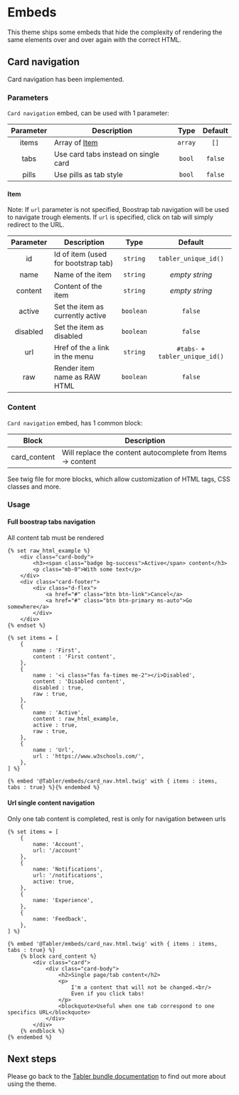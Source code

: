 # Embeds

This theme ships some embeds that hide the complexity of rendering the same elements over and over again with the correct HTML.

## Card navigation

Card navigation has been implemented.

### Parameters
`Card navigation` embed, can be used with 1 parameter:

| Parameter | Description                          |  Type   | Default |
|:---------:|--------------------------------------|:-------:|:-------:|
|   items   | Array of [Item](#Item)               | `array` |  `[]`   |
|   tabs    | Use card tabs instead on single card | `bool`  | `false` |
|   pills   | Use pills as tab style               | `bool`  | `false` |

#### Item

Note: If `url` parameter is not specified, Boostrap tab navigation will be used to navigate trough elements.
If `url` is specified, click on tab will simply redirect to the URL.

| Parameter | Description                         |   Type    |             Default             |
|:---------:|-------------------------------------|:---------:|:-------------------------------:|
|    id     | Id of item (used for bootstrap tab) | `string`  |      `tabler_unique_id()`       |
|   name    | Name of the item                    | `string`  |         _empty string_          |
|  content  | Content of the item                 | `string`  |         _empty string_          |
|  active   | Set the item as currently active    | `boolean` |             `false`             |
| disabled  | Set the item as disabled            | `boolean` |             `false`             |
|    url    | Href of the `a` link in the menu    | `string`  | `#tabs-` + `tabler_unique_id()` |
|    raw    | Render item name as RAW HTML        | `boolean` |             `false`             |

### Content
`Card navigation` embed, has 1 common block:

|    Block     | Description                                                 |
|:------------:|-------------------------------------------------------------|
| card_content | Will replace the content autocomplete from Items -> content |

See twig file for more blocks, which allow customization of HTML tags, CSS classes and more.

### Usage
#### Full boostrap tabs navigation
All content tab must be rendered

```twig
{% set raw_html_example %}
    <div class="card-body">
        <h3><span class="badge bg-success">Active</span> content</h3>
        <p class="mb-0">With some text</p>
    </div>
    <div class="card-footer">
        <div class="d-flex">
            <a href="#" class="btn btn-link">Cancel</a>
            <a href="#" class="btn btn-primary ms-auto">Go somewhere</a>
        </div>
    </div>
{% endset %}

{% set items = [
    {
        name : 'First',
        content : 'First content',
    },
    {
        name : '<i class="fas fa-times me-2"></i>Disabled',
        content : 'Disabled content',
        disabled : true,
        raw : true,
    },
    {
        name : 'Active',
        content : raw_html_example,
        active : true,
        raw : true,
    },
    {
        name : 'Url',
        url : 'https://www.w3schools.com/',
    },
] %}

{% embed '@Tabler/embeds/card_nav.html.twig' with { items : items, tabs : true} %}{% endembed %}
```


#### Url single content navigation

Only one tab content is completed, rest is only for navigation between urls

```twig
{% set items = [
    {
        name: 'Account',
        url: '/account'
    },
    {
        name: 'Notifications',
        url: '/notifications',
        active: true,
    },
    {
        name: 'Experience',
    },
    {
        name: 'Feedback',
    },
] %}

{% embed '@Tabler/embeds/card_nav.html.twig' with { items : items, tabs : true} %}
    {% block card_content %}
        <div class="card">
            <div class="card-body">
                <h2>Single page/tab content</h2>
                <p>
                    I'm a content that will not be changed.<br/>
                    Even if you click tabs!
                </p>
                <blockquote>Useful when one tab correspond to one specifics URL</blockquote>
            </div>
        </div>
    {% endblock %}
{% endembed %}
```


## Next steps

Please go back to the [Tabler bundle documentation](index.md) to find out more about using the theme.
